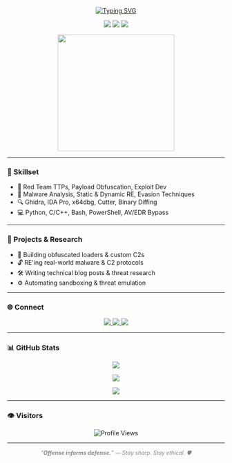<!-- README.md -->

<p align="center">
  <a href="https://readme-typing-svg.demolab.com/demo/">
    <img src="https://readme-typing-svg.demolab.com?font=Fira+Code&pause=1000&color=FB1348&background=FFFFFF00&center=true&vCenter=true&width=435&lines=Cybersecurity+Analyst;Red+Team+Ops+%2F+Exploit+Dev;Malware+Researcher+%26+Reverse+Engineer;Cybersec+Student+%2F+OSCP+in+progress" alt="Typing SVG" />
  </a>
</p>

<p align="center">
  <img src="https://img.shields.io/badge/Status-Active-red?style=flat-square&logo=ghost" />
  <img src="https://img.shields.io/badge/Role-Cybersecurity%20Analyst-blue?style=flat-square&logo=security" />
  <img src="https://img.shields.io/badge/Studying-OSCP-orange?style=flat-square&logo=hackthebox" />
</p>

<p align="center">
  <img src="https://media1.giphy.com/media/v1.Y2lkPTc5MGI3NjExN3o0dnkxbjhzNjlvMG9saWl0ajA3YW53b2Q5eWt0aWJ2Y2hvMW94MyZlcD12MV9pbnRlcm5hbF9naWZfYnlfaWQmY3Q9Zw/Ya63hjCGVaHjmXzWy0/giphy.gif" width="270" />
</p>

---

### 🧰 Skillset

- 🧠 Red Team TTPs, Payload Obfuscation, Exploit Dev  
- 🐛 Malware Analysis, Static & Dynamic RE, Evasion Techniques  
- 🔍 Ghidra, IDA Pro, x64dbg, Cutter, Binary Diffing  
- 💻 Python, C/C++, Bash, PowerShell, AV/EDR Bypass  

---

### 🚧 Projects & Research

- 🧬 Building obfuscated loaders & custom C2s  
- 🔓 RE'ing real-world malware & C2 protocols  
- 🛠️ Writing technical blog posts & threat research  
- ⚙️ Automating sandboxing & threat emulation  

---

### 🌐 Connect

<p align="center">
  <a href="https://linkedin.com/in/your-linkedin" target="_blank">
    <img src="https://img.shields.io/badge/LinkedIn-0A66C2?style=flat-square&logo=linkedin&logoColor=white" />
  </a>
  <a href="https://twitter.com/your-twitter" target="_blank">
    <img src="https://img.shields.io/badge/Twitter-1DA1F2?style=flat-square&logo=twitter&logoColor=white" />
  </a>
  <a href="https://yourblog.com" target="_blank">
    <img src="https://img.shields.io/badge/Blog-Research%20Posts-black?style=flat-square&logo=githubpages&logoColor=white" />
  </a>
</p>

---

### 📊 GitHub Stats

<p align="center">
  <img src="https://github-readme-stats.vercel.app/api?username=Yenn503&show_icons=true&theme=radical&hide_border=true&title_color=FB1348&icon_color=FB1348&text_color=ffffff&bg_color=0d1117" />
</p>
<p align="center">
  <img src="https://github-readme-streak-stats.herokuapp.com/?user=Yenn503&theme=radical&hide_border=true&ring=FB1348&fire=FB1348&currStreakLabel=FB1348" />
</p>
<p align="center">
  <img src="https://github-readme-stats.vercel.app/api/top-langs/?username=Yenn503&layout=compact&theme=radical&hide_border=true&title_color=FB1348&text_color=ffffff&bg_color=0d1117" />
</p>

---

### 👁️ Visitors

<p align="center">
  <img src="https://komarev.com/ghpvc/?username=Yenn503&style=flat-square&color=FB1348" alt="Profile Views" />
</p>

---

<p align="center" style="font-style: italic; color: #888; font-size: 0.9em;">
  “<strong>Offense informs defense.</strong>” — Stay sharp. Stay ethical. 🛡️
</p>
